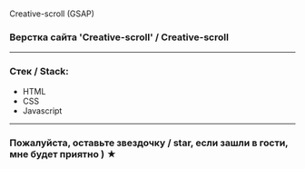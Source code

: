 # 
Creative-scroll (GSAP)

### Верстка сайта 'Creative-scroll' / Creative-scroll

---

### Стек / Stack: 

* HTML
* CSS
* Javascript 

---

### Пожалуйста, оставьте звездочку / star, если зашли в гости, мне будет приятно ) ★
